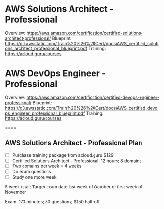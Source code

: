 # AWS Solutions Architect - Professional
Overview: https://aws.amazon.com/certification/certified-solutions-architect-professional/
Blueprint: https://d0.awsstatic.com/Train%20%26%20Cert/docs/AWS_certified_solutions_architect_professional_blueprint.pdf
Training: https://acloud.guru/courses

# AWS DevOps Engineer - Professional
Overview: https://aws.amazon.com/certification/certified-devops-engineer-professional/
Blueprint: https://d0.awsstatic.com/Train%20%26%20Cert/docs/AWS_certified_devops_engineer_professional_blueprint.pdf
Training: https://acloud.guru/courses

====
## AWS Solutions Architect - Professional Plan
- [ ] Purchase training package from acloud.guru $129
- [ ] Certified Solutions Architect - Professional. 12 hours; 8 domains
 - [ ] Two domains per week = 4 weeks
- [ ] Do exam questions
- [ ] Study one more week

5 week total; Target exam date last week of October or first week of November

Exam: 170 minutes; 80 questions; $150 half-off
